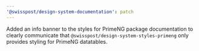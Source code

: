 ```yaml
---
'@swisspost/design-system-documentation': patch
---
```


Added an info banner to the styles for PrimeNG package documentation to clearly communicate that `@swisspost/design-system-styles-primeng` only provides styling for PrimeNG datatables.